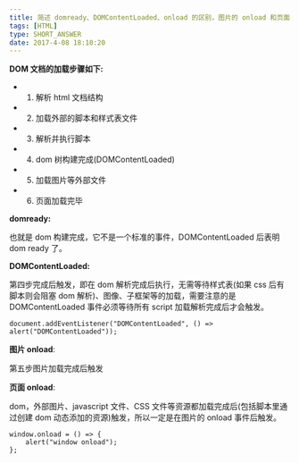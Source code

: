 ```yaml
---
title: 简述 domready、DOMContentLoaded、onload 的区别，图片的 onload 和页面 onload 的先后顺序，并简述原因
tags: [HTML]
type: SHORT_ANSWER
date: 2017-4-08 18:10:20
---
```


**DOM 文档的加载步骤如下:**

- 1. 解析 html 文档结构
- 2. 加载外部的脚本和样式表文件
- 3. 解析并执行脚本
- 4. dom 树构建完成(DOMContentLoaded)
- 5. 加载图片等外部文件
- 6. 页面加载完毕

**domready:**

也就是 dom 构建完成，它不是一个标准的事件，DOMContentLoaded 后表明 dom ready 了。

**DOMContentLoaded:**

第四步完成后触发，即在 dom 解析完成后执行，无需等待样式表(如果 css 后有脚本则会阻塞 dom 解析)、图像、子框架等的加载，需要注意的是 DOMContentLoaded 事件必须等待所有 script 加载解析完成后才会触发。

```
document.addEventListener("DOMContentLoaded", () => alert("DOMContentLoaded"));
```

**图片 onload**:

第五步图片加载完成后触发

**页面 onload**:

dom，外部图片、javascript 文件、CSS 文件等资源都加载完成后(包括脚本里通过创建 dom 动态添加的资源)触发，所以一定是在图片的 onload 事件后触发。

```
window.onload = () => {
    alert("window onload");
};
```
